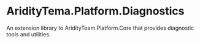 # AridityTema.Platform.Diagnostics
An extension library to AridityTeam.Platform.Core that provides diagnostic tools and utilities.